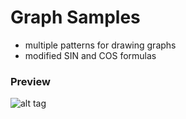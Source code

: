 # Graph Samples

- multiple patterns for drawing graphs
- modified SIN and COS formulas



### Preview

![alt tag](https://github.com/panaitescu-paul/graph-samples/blob/master/Process/1.png) 
